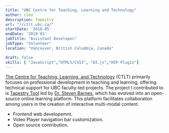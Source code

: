 ```yaml
---
title: "UBC Centre for Teaching, Learning and Technology"
author: cleo
description: Tapestry
url: "//ctlt.ubc.ca/"
startDate: '2018-05'
endDate: '2019-03'
jobTitle: "Assistant Developer"
jobType: "Volunteer"
location: "Vancouver, British Columbia, Canada"

draft: false
skills: [ "JavaScript","HTML5/CSS3", "D3.js","H5P Plugin"]
---
```

[The Centre for Teaching, Learning, and Technology](https://ctlt.ubc.ca/) (CTLT) primarily focuses on professional development in teaching and learning, offering technical support for UBC faculty-led projects. The project I contributed to is [Tapestry Tool](https://www.home.tapestry-tool.com/) led by [Dr. Steven Barnes](https://psych.ubc.ca/profile/steven-barnes/), which has evolved into an open-source online learning platform. This platform facilitates collaboration among users in the creation of interactive multi-modal content.
- Frontend web developemnt.
- Video Player navigation bar customization.
- Open source contribution.